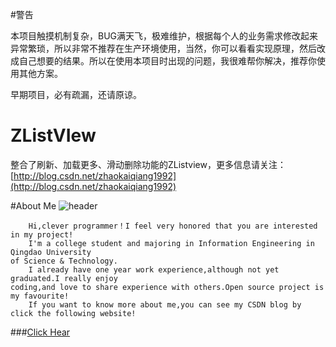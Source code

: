 #警告

本项目触摸机制复杂，BUG满天飞，极难维护，根据每个人的业务需求修改起来异常繁琐，所以非常不推荐在生产环境使用，当然，你可以看看实现原理，然后改成自己想要的结果。所以在使用本项目时出现的问题，我很难帮你解决，推荐你使用其他方案。

早期项目，必有疏漏，还请原谅。

# ZListVIew
整合了刷新、加载更多、滑动删除功能的ZListview，更多信息请关注：[http://blog.csdn.net/zhaokaiqiang1992](http://blog.csdn.net/zhaokaiqiang1992)

#About Me
![header](http://avatar.csdn.net/C/6/8/1_bz419927089.jpg)
</br>

```
    Hi,clever programmer！I feel very honored that you are interested in my project!
    I'm a college student and majoring in Information Engineering in Qingdao University 
of Science & Technology.
    I already have one year work experience,although not yet graduated.I really enjoy 
coding,and love to share experience with others.Open source project is my favourite!
    If you want to know more about me,you can see my CSDN blog by click the following website!
```
###[Click Hear](http://blog.csdn.net/zhaokaiqiang1992)